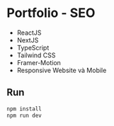 # Portfolio - SEO
- ReactJS
- NextJS
- TypeScript
- Tailwind CSS
- Framer-Motion
- Responsive Website và Mobile

## Run

```sh
npm install
npm run dev
 ```